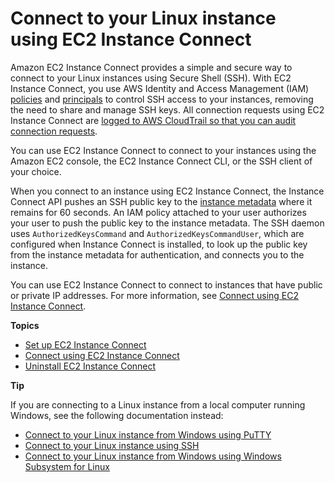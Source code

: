 # Connect to your Linux instance using EC2 Instance Connect<a name="Connect-using-EC2-Instance-Connect"></a>

Amazon EC2 Instance Connect provides a simple and secure way to connect to your Linux instances using Secure Shell \(SSH\)\. With EC2 Instance Connect, you use AWS Identity and Access Management \(IAM\) [policies](https://docs.aws.amazon.com/IAM/latest/UserGuide/access_policies.html) and [principals](https://docs.aws.amazon.com/IAM/latest/UserGuide/intro-structure.html#intro-structure-principal) to control SSH access to your instances, removing the need to share and manage SSH keys\. All connection requests using EC2 Instance Connect are [logged to AWS CloudTrail so that you can audit connection requests](monitor-with-cloudtrail.md#ec2-instance-connect-cloudtrail)\.

You can use EC2 Instance Connect to connect to your instances using the Amazon EC2 console, the EC2 Instance Connect CLI, or the SSH client of your choice\.

When you connect to an instance using EC2 Instance Connect, the Instance Connect API pushes an SSH public key to the [instance metadata](ec2-instance-metadata.md) where it remains for 60 seconds\. An IAM policy attached to your user authorizes your user to push the public key to the instance metadata\. The SSH daemon uses `AuthorizedKeysCommand` and `AuthorizedKeysCommandUser`, which are configured when Instance Connect is installed, to look up the public key from the instance metadata for authentication, and connects you to the instance\.

You can use EC2 Instance Connect to connect to instances that have public or private IP addresses\. For more information, see [Connect using EC2 Instance Connect](ec2-instance-connect-methods.md)\.

**Topics**
+ [Set up EC2 Instance Connect](ec2-instance-connect-set-up.md)
+ [Connect using EC2 Instance Connect](ec2-instance-connect-methods.md)
+ [Uninstall EC2 Instance Connect](ec2-instance-connect-uninstall.md)

**Tip**

If you are connecting to a Linux instance from a local computer running Windows, see the following documentation instead:
+ [Connect to your Linux instance from Windows using PuTTY](putty.md)
+ [Connect to your Linux instance using SSH](AccessingInstancesLinux.md)
+ [Connect to your Linux instance from Windows using Windows Subsystem for Linux](WSL.md)